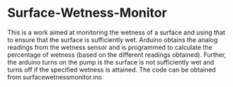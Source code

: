 # Surface-Wetness-Monitor

This is a work aimed at monitoring the wetness of a surface and using that to ensure that the surface is sufficiently wet. Arduino obtains the analog readings from the wetness sensor and is programmed to calculate the percentage of wetness (based on the different readings obtained). Further, the arduino turns on the pump is the surface is not sufficiently wet and turns off if the specified wetness is attained. The code can be obtained from surfacewetnessmonitor.ino
